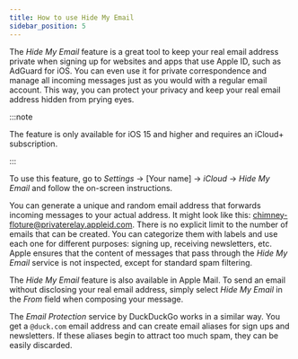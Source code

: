 ```yaml
---
title: How to use Hide My Email 
sidebar_position: 5
---
```


The *Hide My Email* feature is a great tool to keep your real email address private when signing up for websites and apps that use Apple ID, such as AdGuard for iOS. You can even use it for private correspondence and manage all incoming messages just as you would with a regular email account. This way, you can protect your privacy and keep your real email address hidden from prying eyes.

:::note

The feature is only available for iOS 15 and higher and requires an iCloud+ subscription.

:::

To use this feature, go to *Settings* → [Your name] → *iCloud* → *Hide My Email* and follow the on-screen instructions.

You can generate a unique and random email address that forwards incoming messages to your actual address. It might look like this: chimney-floture@privaterelay.appleid.com. There is no explicit limit to the number of emails that can be created. You can categorize them with labels and use each one for different purposes: signing up, receiving newsletters, etc. Apple ensures that the content of messages that pass through the *Hide My Email* service is not inspected, except for standard spam filtering.

The *Hide My Email* feature is also available in Apple Mail. To send an email without disclosing your real email address, simply select *Hide My Email* in the *From* field when composing your message.

The *Email Protection* service by DuckDuckGo works in a similar way. You get a `@duck.com` email address and can create email aliases for sign ups and newsletters. If these aliases begin to attract too much spam, they can be easily discarded.

